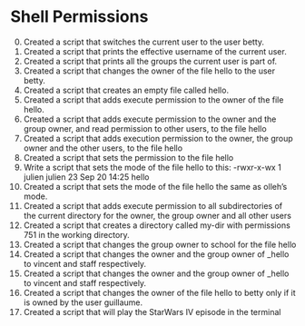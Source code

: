 # Shell Permissions

0. Created a script that switches the current user to the user betty.
1. Created a script that prints the effective username of the current user.
2. Created a script that prints all the groups the current user is part of.
3. Created a script that changes the owner of the file hello to the user betty.
4. Created a script that creates an empty file called hello.				
5. Created a script that adds execute permission to the owner of the file hello.
6. Created a script that adds execute permission to the owner and the group owner, and read permission to other users, to the file hello
7. Created a script that adds execution permission to the owner, the group owner and the other users, to the file hello
8.  Created a script that sets the permission to the file hello
9. Write a script that sets the mode of the file hello to this:
-rwxr-x-wx 1 julien julien 23 Sep 20 14:25 hello
10.  Created a script that sets the mode of the file hello the same as olleh’s mode.
11. Created a script that adds execute permission to all subdirectories of the current directory for the owner, the group owner and all other users
12. Created a script that creates a directory called my-dir with permissions 751 in the working directory.
13. Created a script that changes the group owner to school for the file hello
14. Created a script that changes the owner and the group owner of _hello to vincent and staff respectively.
15. Created a script that changes the owner and the group owner of _hello to vincent and staff respectively.
16. Created a script that changes the owner of the file hello to betty only if it is owned by the user guillaume.
17. Created a script that will play the StarWars IV episode in the terminal 
